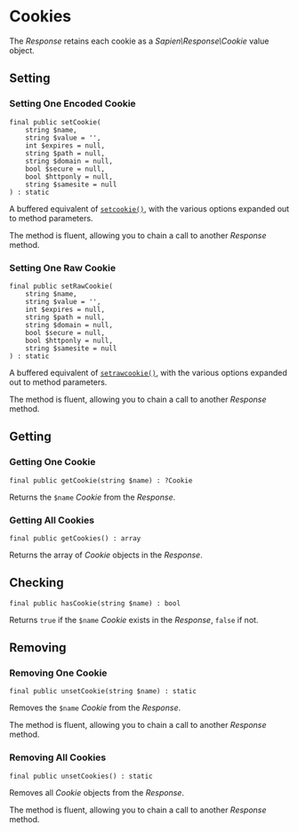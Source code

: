 # Cookies

The _Response_ retains each cookie as a _Sapien\Response\Cookie_ value object.

## Setting

### Setting One Encoded Cookie

```
final public setCookie(
    string $name,
    string $value = '',
    int $expires = null,
    string $path = null,
    string $domain = null,
    bool $secure = null,
    bool $httponly = null,
    string $samesite = null
) : static
```

A buffered equivalent of [`setcookie()`](http://php.net/setcookie), with the
various options expanded out to method parameters.

The method is fluent, allowing you to chain a call to another _Response_ method.

### Setting One Raw Cookie

```
final public setRawCookie(
    string $name,
    string $value = '',
    int $expires = null,
    string $path = null,
    string $domain = null,
    bool $secure = null,
    bool $httponly = null,
    string $samesite = null
) : static
```

A buffered equivalent of [`setrawcookie()`](http://php.net/setrawcookie), with
the various options expanded out to method parameters.

The method is fluent, allowing you to chain a call to another _Response_ method.

## Getting

### Getting One Cookie

`final public getCookie(string $name) : ?Cookie`

Returns the `$name` _Cookie_ from the _Response_.

### Getting All Cookies

`final public getCookies() : array`

Returns the array of _Cookie_ objects in the _Response_.

## Checking

`final public hasCookie(string $name) : bool`

Returns `true` if the `$name` _Cookie_ exists in the _Response_, `false` if not.

## Removing

### Removing One Cookie

`final public unsetCookie(string $name) : static`

Removes the `$name` _Cookie_ from the _Response_.

The method is fluent, allowing you to chain a call to another _Response_ method.

### Removing All Cookies

`final public unsetCookies() : static`

Removes all _Cookie_ objects from the _Response_.

The method is fluent, allowing you to chain a call to another _Response_ method.

